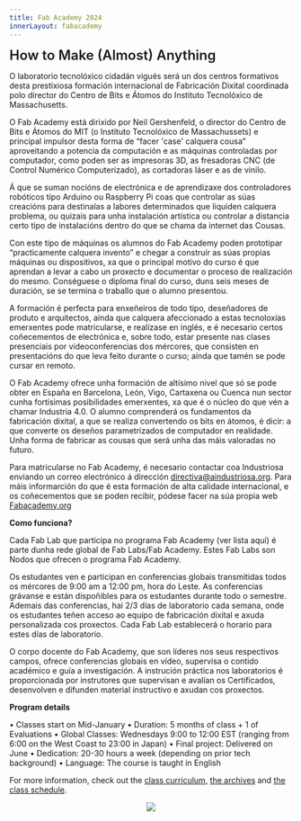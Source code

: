 ```yaml
---
title: Fab Academy 2024
innerLayout: fabacademy
---
```

<span style="font-size:24px;font-weight: 600;">How to Make (Almost) Anything</span>

O laboratorio tecnolóxico cidadán vigués será un dos centros formativos desta prestixiosa formación internacional de Fabricación Dixital coordinada polo director do Centro de Bits e Átomos do Instituto Tecnolóxico de Massachusetts.

O Fab Academy está dirixido por Neil Gershenfeld, o director do Centro de Bits e Átomos do MIT (o Instituto Tecnolóxico de Massachussets) e principal impulsor desta forma de “facer 'case' calquera cousa” aproveitando a potencia da computación e as máquinas controladas por computador, como poden ser as impresoras 3D, as fresadoras CNC (de Control Numérico Computerizado), as cortadoras láser e as de vinilo.

Á que se suman nocións de electrónica e de aprendizaxe dos controladores robóticos tipo Arduino ou Raspberry Pi coas que controlar as súas creacións para destinalas a labores determinados que liquiden calquera problema, ou quizais para unha instalación artística ou controlar a distancia certo tipo de instalacións dentro do que se chama da internet das Cousas.

Con este tipo de máquinas os alumnos do Fab Academy poden prototipar “practicamente calquera invento” e chegar a construír as súas propias máquinas ou dispositivos, xa que o principal motivo do curso é que aprendan a levar a cabo un proxecto e documentar o proceso de realización do mesmo. Conséguese o diploma final do curso, duns seis meses de duración, se se termina o traballo que o alumno presentou.

A formación é perfecta para enxeñeiros de todo tipo, deseñadores de produto e arquitectos, aínda que calquera afeccionado a estas tecnoloxías emerxentes pode matricularse, e realízase en inglés, e é necesario certos coñecementos de electrónica e, sobre todo, estar presente nas clases presenciais por videoconferencias dos mércores, que consisten en presentacións do que leva feito durante o curso; aínda que tamén se pode cursar en remoto.

O Fab Academy ofrece unha formación de altísimo nivel que só se pode obter en España en Barcelona, León, Vigo, Cartaxena ou Cuenca nun sector cunha fortísimas posibilidades emerxentes, xa que é o núcleo do que vén a chamar Industria 4.0. O alumno comprenderá os fundamentos da fabricación dixital, a que se realiza convertendo os bits en átomos, é dicir: a que converte os deseños parametrizados de computador en realidade. Unha forma de fabricar as cousas que será unha das máis valoradas no futuro.


Para matricularse no Fab Academy, é necesario contactar coa Industriosa enviando un correo electrónico á dirección [directiva@aindustriosa.org](mailto:directiva@aindustriosa.org). Para máis informarción do que é esta formación de alta calidade internacional, e os coñecementos que se poden recibir, pódese facer na súa propia web [Fabacademy.org](https://fabacademy.org)

<b>Como funciona?</b>

Cada Fab Lab que participa no programa Fab Academy (ver lista aquí) é parte dunha rede global de Fab Labs/Fab Academy. Estes Fab Labs son Nodos que ofrecen o programa Fab Academy.

Os estudantes ven e participan en conferencias globais transmitidas todos os mércores de 9:00 am a 12:00 pm, hora do Leste. As conferencias grávanse e están dispoñibles para os estudantes durante todo o semestre. Ademais das conferencias, hai 2/3 días de laboratorio cada semana, onde os estudantes teñen acceso ao equipo de fabricación dixital e axuda personalizada cos proxectos. Cada Fab Lab establecerá o horario para estes días de laboratorio.

O corpo docente do Fab Academy, que son líderes nos seus respectivos campos, ofrece conferencias globais en vídeo, supervisa o contido académico e guía a investigación. A instrución práctica nos laboratorios é proporcionada por instrutores que supervisan e avalían os Certificados, desenvolven e difunden material instructivo e axudan cos proxectos.

<b>Program details</b>

• Classes start on Mid-January
• Duration: 5 months of class + 1 of Evaluations
• Global Classes: Wednesdays 9:00 to 12:00 EST (ranging from 6:00 on the West Coast to 23:00 in Japan)
• Final project: Delivered on June
• Dedication: 20-30 hours a week (depending on prior tech background)
• Language: The course is taught in English

For more information, check out the <a href="https://fabacademy.org/about/program.html" target="_blank">class curriculum</a>, <a href="" target="_blank_">the archives</a> and <a href="https://fabacademy.org/about/classes.html" target="_blank">the class schedule</a>.

<center>
<img src="https://aindustriosa.org/FabACademy2024/A-Industriosa-FabAcademy.jpg" />
</center>